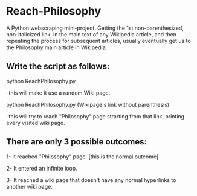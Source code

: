 # Reach-Philosophy
A Python webscraping mini-project.
Getting the 1st non-parenthesized, non-italicized link, in the main text of any Wikipedia article, and then repeating the process for subsequent articles, usually eventually get us to the Philosophy main article in Wikipedia.

## Write the script as follows:
python ReachPhilosophy.py

-this will make it use a random Wiki page.

python ReachPhilosophy.py (Wikipage's link without parenthesis)

-this will try to reach "Philosophy" page strarting from that link, printing every visited wiki page.

## There are only 3 possible outcomes:
1- It reached "Philosophy" page. [this is the normal outcome]

2- It entered an infinite loop.

3- It reached a wiki page that doesn't have any normal hyperlinks to another wiki page.
